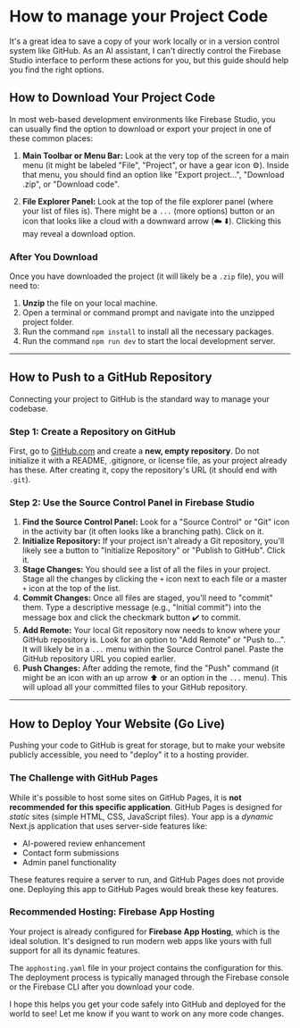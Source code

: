 # How to manage your Project Code

It's a great idea to save a copy of your work locally or in a version control system like GitHub. As an AI assistant, I can't directly control the Firebase Studio interface to perform these actions for you, but this guide should help you find the right options.

## How to Download Your Project Code

In most web-based development environments like Firebase Studio, you can usually find the option to download or export your project in one of these common places:

1.  **Main Toolbar or Menu Bar:** Look at the very top of the screen for a main menu (it might be labeled "File", "Project", or have a gear icon ⚙️). Inside that menu, you should find an option like "Export project...", "Download .zip", or "Download code".

2.  **File Explorer Panel:** Look at the top of the file explorer panel (where your list of files is). There might be a `...` (more options) button or an icon that looks like a cloud with a downward arrow (☁️ ⬇️). Clicking this may reveal a download option.

### After You Download

Once you have downloaded the project (it will likely be a `.zip` file), you will need to:

1.  **Unzip** the file on your local machine.
2.  Open a terminal or command prompt and navigate into the unzipped project folder.
3.  Run the command `npm install` to install all the necessary packages.
4.  Run the command `npm run dev` to start the local development server.

---

## How to Push to a GitHub Repository

Connecting your project to GitHub is the standard way to manage your codebase.

### Step 1: Create a Repository on GitHub

First, go to [GitHub.com](https://github.com) and create a **new, empty repository**. Do not initialize it with a README, .gitignore, or license file, as your project already has these. After creating it, copy the repository's URL (it should end with `.git`).

### Step 2: Use the Source Control Panel in Firebase Studio

1.  **Find the Source Control Panel:** Look for a "Source Control" or "Git" icon in the activity bar (it often looks like a branching path). Click on it.
2.  **Initialize Repository:** If your project isn't already a Git repository, you'll likely see a button to "Initialize Repository" or "Publish to GitHub". Click it.
3.  **Stage Changes:** You should see a list of all the files in your project. Stage all the changes by clicking the `+` icon next to each file or a master `+` icon at the top of the list.
4.  **Commit Changes:** Once all files are staged, you'll need to "commit" them. Type a descriptive message (e.g., "Initial commit") into the message box and click the checkmark button ✔️ to commit.
5.  **Add Remote:** Your local Git repository now needs to know where your GitHub repository is. Look for an option to "Add Remote" or "Push to...". It will likely be in a `...` menu within the Source Control panel. Paste the GitHub repository URL you copied earlier.
6.  **Push Changes:** After adding the remote, find the "Push" command (it might be an icon with an up arrow ⬆️ or an option in the `...` menu). This will upload all your committed files to your GitHub repository.

---

## How to Deploy Your Website (Go Live)

Pushing your code to GitHub is great for storage, but to make your website publicly accessible, you need to "deploy" it to a hosting provider.

### The Challenge with GitHub Pages

While it's possible to host some sites on GitHub Pages, it is **not recommended for this specific application**. GitHub Pages is designed for *static* sites (simple HTML, CSS, JavaScript files). Your app is a *dynamic* Next.js application that uses server-side features like:
-   AI-powered review enhancement
-   Contact form submissions
-   Admin panel functionality

These features require a server to run, and GitHub Pages does not provide one. Deploying this app to GitHub Pages would break these key features.

### Recommended Hosting: Firebase App Hosting

Your project is already configured for **Firebase App Hosting**, which is the ideal solution. It's designed to run modern web apps like yours with full support for all its dynamic features.

The `apphosting.yaml` file in your project contains the configuration for this. The deployment process is typically managed through the Firebase console or the Firebase CLI after you download your code.

I hope this helps you get your code safely into GitHub and deployed for the world to see! Let me know if you want to work on any more code changes.
